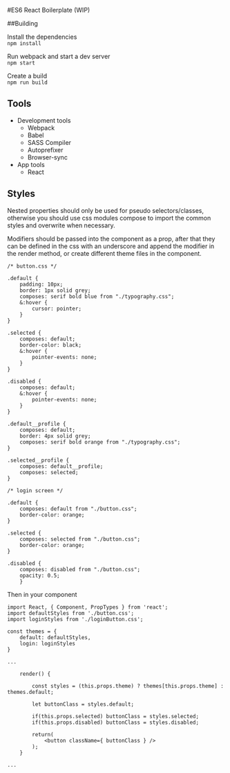 #ES6 React Boilerplate (WIP)

##Building

Install the dependencies  
`npm install`

Run webpack and start a dev server  
`npm start`

Create a build  
`npm run build`

## Tools

* Development tools
    * Webpack
    * Babel
    * SASS Compiler
    * Autoprefixer
    * Browser-sync
* App tools
    * React


## Styles

Nested properties should only be used for pseudo selectors/classes,
otherwise you should use css modules compose to import the common styles
and overwrite when necessary.

Modifiers should be passed into the component as a prop, after that they can be defined in the
css with an underscore and append the modifier in the render method, or create different theme
files in the component.



```
/* button.css */

.default {
    padding: 10px;
    border: 1px solid grey;
    composes: serif bold blue from "./typography.css";
    &:hover {
        cursor: pointer;
    }
}

.selected {
    composes: default;
    border-color: black;
    &:hover {
        pointer-events: none;
    }
}

.disabled {
    composes: default;
    &:hover {
        pointer-events: none;
    }
}

.default__profile {
    composes: default;
    border: 4px solid grey;
    composes: serif bold orange from "./typography.css";
}

.selected__profile {
    composes: default__profile;
    composes: selected;
}

```

```
/* login screen */

.default {
    composes: default from "./button.css";
    border-color: orange;
}

.selected {
    composes: selected from "./button.css";
    border-color: orange;
}

.disabled {
    composes: disabled from "./button.css";
    opacity: 0.5;
    }

```

Then in your component

```
import React, { Component, PropTypes } from 'react';
import defaultStyles from './button.css';
import loginStyles from './loginButton.css';

const themes = {
    default: defaultStyles,
    login: loginStyles
}

...

    render() {

        const styles = (this.props.theme) ? themes[this.props.theme] : themes.default;

        let buttonClass = styles.default;

        if(this.props.selected) buttonClass = styles.selected;
        if(this.props.disabled) buttonClass = styles.disabled;

        return(
            <button className={ buttonClass } />
        );
    }

...

```